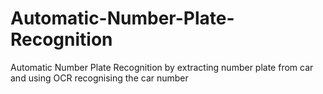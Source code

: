 # Automatic-Number-Plate-Recognition

Automatic Number Plate Recognition by extracting number plate from car and using OCR recognising the car number

